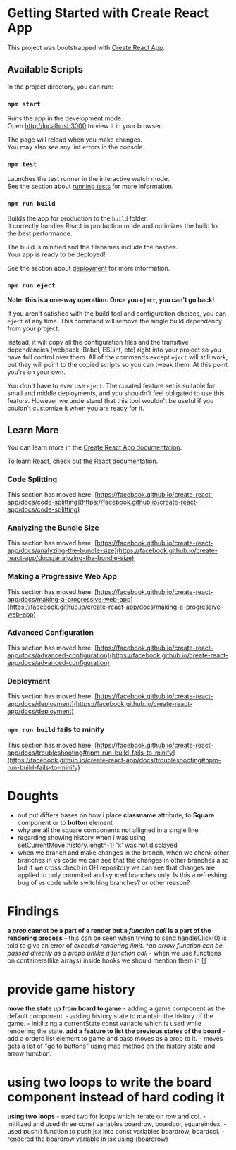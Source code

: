 # Getting Started with Create React App

This project was bootstrapped with [Create React App](https://github.com/facebook/create-react-app).

## Available Scripts

In the project directory, you can run:

### `npm start`

Runs the app in the development mode.\
Open [http://localhost:3000](http://localhost:3000) to view it in your browser.

The page will reload when you make changes.\
You may also see any lint errors in the console.

### `npm test`

Launches the test runner in the interactive watch mode.\
See the section about [running tests](https://facebook.github.io/create-react-app/docs/running-tests) for more information.

### `npm run build`

Builds the app for production to the `build` folder.\
It correctly bundles React in production mode and optimizes the build for the best performance.

The build is minified and the filenames include the hashes.\
Your app is ready to be deployed!

See the section about [deployment](https://facebook.github.io/create-react-app/docs/deployment) for more information.

### `npm run eject`

**Note: this is a one-way operation. Once you `eject`, you can't go back!**

If you aren't satisfied with the build tool and configuration choices, you can `eject` at any time. This command will remove the single build dependency from your project.

Instead, it will copy all the configuration files and the transitive dependencies (webpack, Babel, ESLint, etc) right into your project so you have full control over them. All of the commands except `eject` will still work, but they will point to the copied scripts so you can tweak them. At this point you're on your own.

You don't have to ever use `eject`. The curated feature set is suitable for small and middle deployments, and you shouldn't feel obligated to use this feature. However we understand that this tool wouldn't be useful if you couldn't customize it when you are ready for it.

## Learn More

You can learn more in the [Create React App documentation](https://facebook.github.io/create-react-app/docs/getting-started).

To learn React, check out the [React documentation](https://reactjs.org/).

### Code Splitting

This section has moved here: [https://facebook.github.io/create-react-app/docs/code-splitting](https://facebook.github.io/create-react-app/docs/code-splitting)

### Analyzing the Bundle Size

This section has moved here: [https://facebook.github.io/create-react-app/docs/analyzing-the-bundle-size](https://facebook.github.io/create-react-app/docs/analyzing-the-bundle-size)

### Making a Progressive Web App

This section has moved here: [https://facebook.github.io/create-react-app/docs/making-a-progressive-web-app](https://facebook.github.io/create-react-app/docs/making-a-progressive-web-app)

### Advanced Configuration

This section has moved here: [https://facebook.github.io/create-react-app/docs/advanced-configuration](https://facebook.github.io/create-react-app/docs/advanced-configuration)

### Deployment

This section has moved here: [https://facebook.github.io/create-react-app/docs/deployment](https://facebook.github.io/create-react-app/docs/deployment)

### `npm run build` fails to minify

This section has moved here: [https://facebook.github.io/create-react-app/docs/troubleshooting#npm-run-build-fails-to-minify](https://facebook.github.io/create-react-app/docs/troubleshooting#npm-run-build-fails-to-minify)

# Doughts

  - out put differs bases on how i place **classname** attribute, to **Square** component or to **button** element 
  - why are all the square components not alligned in a single line
  - regarding showing history when i was using setCurrentMove(history.length-1) 'x' was not displayed
  - when we branch and make changes in the branch, when we chenk other branches in vs code we can see that the changes
      in other branches also but if we cross chech in GH repository we can see that changes are applied to only commited and synced branches only. Is this a refreshing bug of vs code while switching branches? or other reason?
# Findings
  **a *prop* cannot be a part of a render but a *function call* is a part of the rendering process** 
    - this can be seen when trying to send handleClick(0) is told to give an error of *exceded rendering limit*.
  **an *arrow function* can be passed directly as a propo unlike a *function call**
    - when we use functions on containers(like arrays) inside hooks we should mention them in []

# provide game history
  **move the state up from board to game**
    - adding a game component as the default component.
    - adding history state to maintain the history of the game.
    - initilizing a currentState const variable which is used while rendering the state.
  **add a feature to list the previous states of the board**
    - add a orderd list element to game and pass moves as a prop to it.
    - moves gets a list of "go to buttons" using map method on the history state and arrow function.

# using two loops to write the board component instead of hard coding it 
  **using two loops**
    - used two for loops which iterate on row and col.
    - initilized and used three const variables boardrow, boardcol, squareindex.
    - used push() function to push jsx into const variables boardrow, boardcol.
    - rendered the boardrow variable in jsx using {boardrow}
    
